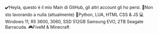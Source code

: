 ✔️Heyla, questo è il mio Main di GitHub, gli altri account gli ho persi.
🍕Non sto lavorando a nulla (attualmente)
🧠Python, LUA, HTML CSS & JS
💻Windows 11, R5 3600, 3060, SSD 512GB Samsung EVO, 2TB Seagate Barracuda.
🎮FiveM & Minecraft
